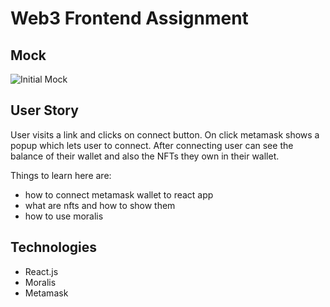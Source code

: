 # Web3 Frontend Assignment

## Mock

![Initial Mock](https://github.com/vijaykrishnavanshi/assignment/blob/main/Assignment.png)

## User Story

User visits a link and clicks on connect button. On click metamask shows a popup which lets user to connect. After connecting user can see the balance of their wallet and also the NFTs they own in their wallet.

Things to learn here are: 

* how to connect metamask wallet to react app
* what are nfts and how to show them
* how to use moralis

## Technologies

* React.js
* Moralis
* Metamask
